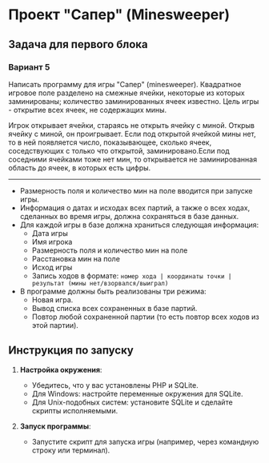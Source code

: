 # Проект "Сапер" (Minesweeper)

## Задача для первого блока
### Вариант 5
Написать программу для игры "Сапер" (minesweeper). Квадратное игровое поле разделено на смежные ячейки, некоторые из которых заминированы; количество заминированных ячеек известно. Цель игры - открытие всех ячеек, не содержащих мины.

Игрок открывает ячейки, стараясь не открыть ячейку с миной. Открыв ячейку с миной, он проигрывает. Если под открытой ячейкой мины нет, то в ней появляется число, показывающее, сколько ячеек, соседствующих с только что открытой, заминировано.Если под соседними ячейками тоже нет мин, то открывается не заминированная область до ячеек, в которых есть цифры. 

* * *

* Размерность поля и количество мин на поле вводится при запуске игры.
* Информация о датах и исходах всех партий, а также о всех ходах, сделанных во время игры, должна сохраняться в базе данных.
* Для каждой игры в базе должна храниться следующая информация:
    * Дата игры
    * Имя игрока
    * Размерность поля и количество мин на поле
    * Расстановка мин на поле
    * Исход игры 
    * Запись ходов в формате: 
      `номер хода | координаты точки | результат (мины нет/взорвался/выиграл)`
* В программе должны быть реализованы три режима:
    * Новая игра.
    * Вывод списка всех сохраненных в базе партий.
    * Повтор любой сохраненной партии (то есть повтор всех ходов из этой партии).


## Инструкция по запуску

1. **Настройка окружения**:
   - Убедитесь, что у вас установлены PHP и SQLite.
   - Для Windows: настройте переменные окружения для SQLite.
   - Для Unix-подобных систем: установите SQLite и сделайте скрипты исполняемыми.

2. **Запуск программы**:
   - Запустите скрипт для запуска игры (например, через командную строку или терминал).
